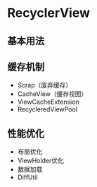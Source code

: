# RecyclerView

## 基本用法

## 缓存机制

- Scrap（废弃缓存）
- CacheView（缓存视图）
- ViewCacheExtension
- RecycleredViewPool

## 性能优化

- 布局优化
- ViewHolder优化
- 数据加载
- DiffUtil